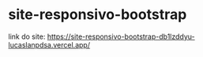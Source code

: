 # site-responsivo-bootstrap

link do site: https://site-responsivo-bootstrap-db1lzddyu-lucaslanpdsa.vercel.app/
